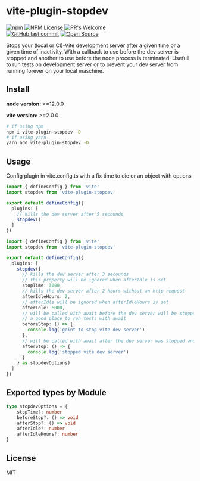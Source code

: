# vite-plugin-stopdev

[![npm][npm-img]][npm-url]
[![NPM License](https://img.shields.io/npm/l/all-contributors.svg?style=flat)](https://github.com/reinerBa/vite-plugin-stopdev/blob/primary/LICENSE)
[![PR's Welcome](https://img.shields.io/badge/PRs-welcome-brightgreen.svg?style=flat)](http://makeapullrequest.com)  
[![GitHub last commit](https://img.shields.io/github/last-commit/reinerBa/vite-plugin-stopdev.svg?style=flat)]()
[![Open Source](https://badges.frapsoft.com/os/v1/open-source.svg?v=103)](https://opensource.org/)

Stops your (local or CI)-Vite development server after a given time or a given time of inactivity. 
With a callback to use before the dev server is stopped and another to use before the node process is terminated. 
Usefull to run tests on development server or to prevent your dev server from running forever on your local maschine.

## Install

**node version:** >=12.0.0

**vite version:** >=2.0.0

```bash
# if using npm
npm i vite-plugin-stopdev -D
# if using yarn
yarn add vite-plugin-stopdev -D
```

## Usage

Config plugin in vite.config.ts with a fix time to die or an object with options

```ts
import { defineConfig } from 'vite'
import stopdev from 'vite-plugin-stopdev'

export default defineConfig({
  plugins: [
    // kills the dev server after 5 secounds
    stopdev()
  ]
})
```

```ts
import { defineConfig } from 'vite'
import stopdev from 'vite-plugin-stopdev'

export default defineConfig({
  plugins: [
    stopdev({
      // kills the dev server after 3 secounds 
      // this property will be ignored when afterIdle is set  
      stopTime: 3000, 
      // kills the dev server after 2 hours without an http request
      afterIdleHours: 2, 
      // afterIdle will be ignored when afterIdleHours is set
      afterIdle: 6000,  
      // will be called with await before the dev server will be stopped
      // a good place to run tests with await 
      beforeStop: () => {
        console.log('goint to stop vite dev server')
      },
      // will be called with await after the dev server was stopped and before the node process will be exited 
      afterStop: () => {
        console.log('stopped vite dev server')
      }
    } as stopdevOptions)
  ]
})
```

## Exported types by Module
  
```ts
type stopdevOptions = {
    stopTime?: number
    beforeStop?: () => void
    afterStop?: () => void
    afterIdle?: number
    afterIdleHours?: number
}
```

## License

MIT

[npm-img]: https://img.shields.io/npm/v/vite-plugin-stopdev.svg
[npm-url]: https://npmjs.com/package/vite-plugin-stopdev
[Vite]: https://vitejs.dev